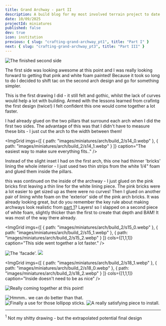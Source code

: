 ```yaml
---
title: Grand Archway - part II
description: A build blog for my most involved terrain project to date - a large stone archway.
date: 10/09/2025
projectId: miniatures
published: false
dev: true
icon: institution
previous: { slug: "crafting-grand-archway_pt1", title: "Part I" }
next: { slug: "crafting-grand-archway_pt3", title: "Part III" }
---
```

<script>
    import ImgHoverToggle from "../lib/components/utils/ImgHoverToggle.svelte";
    import FaIcon from "../lib/components/utils/FaIcon.svelte";
    import Footnote from "../lib/components/posts/Footnote.svelte";
    import CarouselGallery from "../lib/components/layout/CarouselGallery.svelte";
    import ImgGrid from "../lib/components/layout/ImgGrid.svelte";
</script>

![The finished second side](miniatures/arch/painting/p8_1.webp)

The first side was looking awesome at this point and I was really looking forward to getting that pink and white foam painted! Because it took so long to do I decided to shift tac on the second arch design and go for something simpler.

<ImgHoverToggle
    src="miniatures/arch/plan/arch2_drawing.webp"
    srcHover="miniatures/arch/plan/arch2_parchment.webp"
    alt="design for the second arch. (hover/click to toggle!)"
/>

This is the first drawing I did - it still felt <Footnote text="elegant" ref="1" anchor="elegant"/> and gothic, whilst the lack of curves would help a lot with building. Armed with the lessons learned from crafintg the first design (twice!) I felt confident this one would come together a lot faster.

I had already glued on the two pillars that surround each arch when I did the first two sides. The advantage of this was that I didn't have to measure these bits - I just cut the arch to the width between them!

<ImgGrid
    imgs={[
        { path: "images/miniatures/arch/build_2/s14_0.webp" },
        { path: "images/miniatures/arch/build_2/s14_1.webp" }
    ]}
    caption="The easiest way to make sure everything fits.."
/>

Instead of the slight inset I had on the first arch, this one had thinner 'bricks' lining the whole interior - I just used two thin strips from the white 1/4" foam and glued them inside the pillars.

this was continued on the inside of the archway - I just glued on the pink bricks first leaving a thin line for the white lining piece. The pink bricks were a lot easier to get sized up as there were no curves! Then I glued on another pair of lining white foam on the 'exterior' side of the pink arch bricks. It was already looking great, but do you remember the key rule about making archways look realistic from [part 1](/crafting-grand-archway_pt1)? Layers! so I slapped on a second piece of white foam, slightly thicker than the first to create that depth and BAM! It was most of the way there already.

<ImgGrid
    imgs={[
        { path: "images/miniatures/arch/build_2/s15_0.webp" },
        { path: "images/miniatures/arch/build_2/s15_1.webp" },
        { path: "images/miniatures/arch/build_2/s15_2.webp" }
    ]}
    cols={[1,1,1]}
    caption="This side went together a lot faster."
/>

![The 'facade'.](/miniatures/arch/build_2/s16_0.webp)
![](/miniatures/arch/build_2/s17_0.webp)


<ImgGrid
    imgs={[
        { path: "images/miniatures/arch/build_2/s18_1.webp" },
        { path: "images/miniatures/arch/build_2/s18_0.webp" },
        { path: "images/miniatures/arch/build_2/s18_2.webp" }
    ]}
    cols={[1,1,1]}
    caption="Inside doesn't need to be as nice"
/>

![Really coming together at this point!](/miniatures/arch/build_2/s19_0.webp)

![Hmmm.. we can do better than that.](/miniatures/arch/build_2/s20_0.webp)
![Finally a use for those lollipop sticks.](/miniatures/arch/build_2/s20_1.webp)
![A really satisfying piece to install.](/miniatures/arch/build_2/s20_3.webp)


<hr/>

<a name="elegant"><sup>1</sup></a>
<span class="italic highlight">
Not my shitty drawing - but the extrapolated potential final design
</span>
